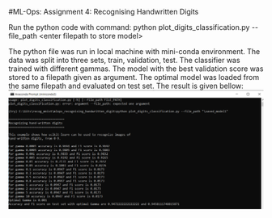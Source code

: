 #ML-Ops: 
Assignment 4:
Recognising Handwritten Digits

Run the python code with command: python plot_digits_classification.py --file_path \<enter filepath to store model\>

The python file was run in local machine with mini-conda environment.
The data was split into three sets, train, validation, test.
The classifier was trained with different gammas. The model with the best validation score was stored to a filepath given as argument.
The optimal model was loaded from the same filepath and evaluated on test set.
The result is given bellow:
![](Images/gamma_validation.PNG)









